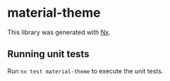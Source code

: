 # material-theme

This library was generated with [Nx](https://nx.dev).

## Running unit tests

Run `nx test material-theme` to execute the unit tests.
